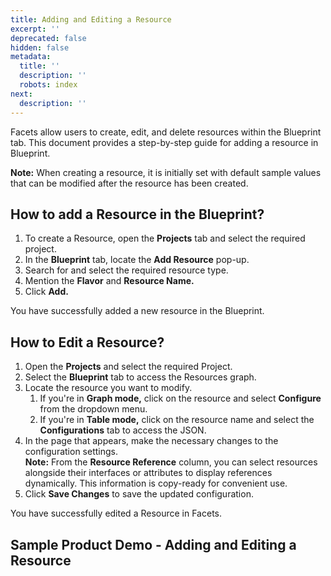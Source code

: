 ```yaml
---
title: Adding and Editing a Resource
excerpt: ''
deprecated: false
hidden: false
metadata:
  title: ''
  description: ''
  robots: index
next:
  description: ''
---
```

Facets allow users to create, edit, and delete resources within the Blueprint tab. This document provides a step-by-step guide for adding a resource in Blueprint.

**Note:** When creating a resource, it is initially set with default sample values that can be modified after the resource has been created.

## How to add a Resource in the Blueprint?

1. To create a Resource, open the **Projects** tab and select the required project.
2. In the **Blueprint** tab, locate the **Add Resource** pop-up.
3. Search for and select the required resource type.
4. Mention the **Flavor** and **Resource Name.**
5. Click **Add.**

You have successfully added a new resource in the Blueprint.

## How to Edit a Resource?

1. Open the **Projects** and select the required Project.
2. Select the **Blueprint** tab to access the Resources graph.
3. Locate the resource you want to modify.
   1. If you're in **Graph mode,** click on the resource and select **Configure** from the dropdown menu.
   2. If you're in **Table mode,** click on the resource name and select the **Configurations** tab to access the JSON.
4. In the page that appears, make the necessary changes to the configuration settings.\
   **Note:** From the **Resource Reference** column, you can select resources alongside their interfaces or attributes to display references dynamically. This information is copy-ready for convenient use.
5. Click **Save Changes** to save the updated configuration.

You have successfully edited a Resource in Facets.

## Sample Product Demo - Adding and Editing a Resource

<Embed url="http://app.storylane.io/share/3jwm9jm3izfj" href="http://app.storylane.io/share/3jwm9jm3izfj" typeOfEmbed="jsfiddle" html="%3Ciframe%20class%3D%22embedly-embed%22%20src%3D%22%2F%2Fcdn.embedly.com%2Fwidgets%2Fmedia.html%3Fsrc%3Dhttps%253A%252F%252Fapp.storylane.io%252Fdemo%252F3jwm9jm3izfj%26display_name%3DStorylane%26url%3Dhttp%253A%252F%252Fapp.storylane.io%252Fshare%252F3jwm9jm3izfj%26image%3Dhttps%253A%252F%252Fapp-pages.storylane.io%252Fcompany%252Fcompany_8c4ce947-95e7-4f47-ab9c-89edf23fd0e3%252Fproject%252Fproject_2247852d-419e-4a89-8eb5-5263f9a7420c%252Fpreview.gif%26type%3Dtext%252Fhtml%26schema%3Dstorylane%22%20width%3D%22750%22%20height%3D%22431%22%20scrolling%3D%22no%22%20title%3D%22Storylane%20embed%22%20frameborder%3D%220%22%20allow%3D%22autoplay%3B%20fullscreen%3B%20encrypted-media%3B%20picture-in-picture%3B%22%20allowfullscreen%3D%22true%22%3E%3C%2Fiframe%3E" />